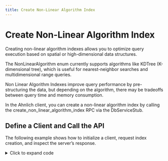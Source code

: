 ```yaml
---
title: Create Non-Linear Algorithm Index
---
```


# Create Non-Linear Algorithm Index

Creating non-linear algorithm indexes allows you to optimize query execution based on spatial or high-dimensional data structures.

The NonLinearAlgorithm enum currently supports algorithms like KDTree (K-dimensional tree), which is useful for nearest-neighbor searches and multidimensional range queries.

Non Linear Algorithm Indexes improve query performance by pre-structuring the data, but depending on the algorithm, there may be tradeoffs between query time and memory consumption.

In the Ahnlich client, you can create a non-linear algorithm index by calling the create_non_linear_algorithm_index RPC via the DbServiceStub.

## Define a Client and Call the API
The following example shows how to initialize a client, request index creation, and inspect the server’s response.


<details>
  <summary>Click to expand code</summary>

  ```py
  import asyncio
  from grpclib.client import Channel
  from ahnlich_client_py.grpc.services.db_service import DbServiceStub
  from ahnlich_client_py.grpc.db import query as db_query
  from ahnlich_client_py.grpc.algorithm.nonlinear import NonLinearAlgorithm


  async def create_non_linear_algo_index():
    async with Channel(host="127.0.0.1", port=1369) as channel:
        client = DbServiceStub(channel)
        
        response = await client.create_non_linear_algorithm_index(
            db_query.CreateNonLinearAlgorithmIndex(
                store="test store 003",
                non_linear_indices=[NonLinearAlgorithm.KDTree]
            )
        )
        # response.created_indexes shows how many indexes were created
    print(response)


  if __name__ == "__main__":
    asyncio.run(create_non_linear_algo_index())
  ```
</details>